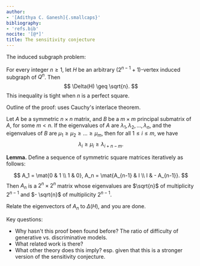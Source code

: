 ```yaml
---
author:
- '[Adithya C. Ganesh]{.smallcaps}'
bibliography:
- 'refs.bib'
nocite: '[@*]'
title: The sensitivity conjecture
---
```


The induced subgraph problem:

For every integer $n \geq 1$, let $H$ be an arbitrary $(2^{n-1} + 1)$-vertex induced subgraph of $Q^n$.  Then
$$
\Delta(H) \geq \sqrt{n}.
$$
This inequality is tight when $n$ is a perfect square.

Outline of the proof: uses Cauchy's interlace theorem. 

Let $A$ be a symmetric $n \times n$ matrix, and $B$ be a $m \times m$ principal submatrix of $A$, for some $m < n$.  If the eigenvalues of $A$ are $\lambda_1, \lambda_2, \dots, \lambda_n$, and the eigenvalues of $B$ are $\mu_1 \geq \mu_2 \geq \dots \geq \mu_m$, then for all $1 \leq i \leq m$, we have
$$
\lambda_i \geq \mu_i \geq \lambda_{i+n-m}.
$$

**Lemma.** Define a sequence of symmetric square matrices iteratively as follows:

$$
A_1 = \mat{0 & 1 \\ 1 & 0}, A_n = \mat{A_{n-1} & I \\ I & - A_{n-1}}.
$$
Then $A_n$ is a $2^n \times 2^n$ matrix whose eigenvalues are $\sqrt{n}$ of multiplicity $2^{n-1}$ and $- \sqrt{n}$ of multiplicity $2^{n-1}$.

Relate the eigenvectors of $A_n$ to $\Delta(H)$, and you are done.

Key questions:

- Why hasn't this proof been found before?  The ratio of difficulty of generative vs. discriminative models.
- What related work is there?
- What other theory does this imply?  esp. given that this is a stronger version of the sensitivity conjecture.
